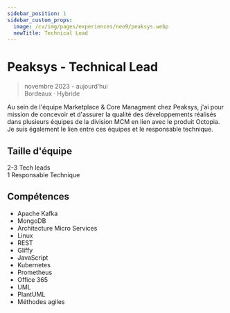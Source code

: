 ```yaml
---
sidebar_position: 1
sidebar_custom_props:
  image: /cv/img/pages/experiences/neo9/peaksys.webp
  newTitle: Technical Lead
---
```


# Peaksys - Technical Lead

> novembre 2023 - aujourd’hui
> \
> Bordeaux · Hybride

Au sein de l'équipe Marketplace & Core Managment chez Peaksys, j'ai pour mission de concevoir et d'assurer la qualité des développements réalisés dans plusieurs équipes de la division MCM en lien avec le produit Octopia. Je suis également le lien entre ces équipes et le responsable technique.

## Taille d'équipe

2-3 Tech leads\
1 Responsable Technique

## Compétences

- Apache Kafka
- MongoDB
- Architecture Micro Services
- Linux
- REST
- Gliffy
- JavaScript
- Kubernetes
- Prometheus
- Office 365
- UML
- PlantUML
- Méthodes agiles

